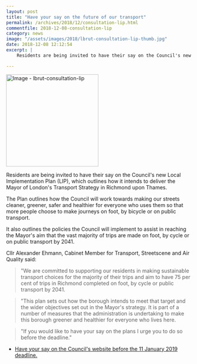 ```yaml
---
layout: post
title: "Have your say on the future of our transport"
permalink: /archives/2018/12/consultation-lip.html
commentfile: 2018-12-08-consultation-lip
category: news
image: "/assets/images/2018/lbrut-consultation-lip-thumb.jpg"
date: 2018-12-08 12:12:54
excerpt: |
    Residents are being invited to have their say on the Council's new Local Implementation Plan (LIP), which outlines how it intends to deliver the Mayor of London's Transport Strategy in Richmond upon Thames.

---
```


<a href="/assets/images/2018/lbrut-consultation-lip.jpg" title="Click for a larger image"><img src="/assets/images/2018/lbrut-consultation-lip-thumb.jpg" width="250" alt="Image - lbrut-consultation-lip"  class="photo right"/></a>

Residents are being invited to have their say on the Council's new Local Implementation Plan (LIP), which outlines how it intends to deliver the Mayor of London's Transport Strategy in Richmond upon Thames.

The Plan outlines how the Council will work towards making our streets cleaner, greener, safer and healthier for everyone who uses them so that more people choose to make journeys on foot, by bicycle or on public transport.

It also outlines the policies the Council will implement to assist in reaching the Mayor's aim that the vast majority of trips are made on foot, by cycle or on public transport by 2041.

Cllr Alexander Ehmann, Cabinet Member for Transport, Streetscene and Air Quality said:

> "We are committed to supporting our residents in making sustainable transport choices for the majority of their trips and aim to have 75 per cent of trips in Richmond completed on foot, by cycle or public transport by 2041.


> "This plan sets out how the borough intends to meet that target and the wider objectives set out in the Mayor's strategy. It is part of a number of measures that the administration is undertaking to make this borough greener and healthier for everyone who lives here.


> "If you would like to have your say on the plans I urge you to do so before the deadline."


* [Have your say on the Council's website before the 11 January 2019 deadline.]([haveyoursay.citizenspace.com/richmondecs/lip-18/consult_view](https://haveyoursay.citizenspace.com/richmondecs/lip-18/consult_view)/)
